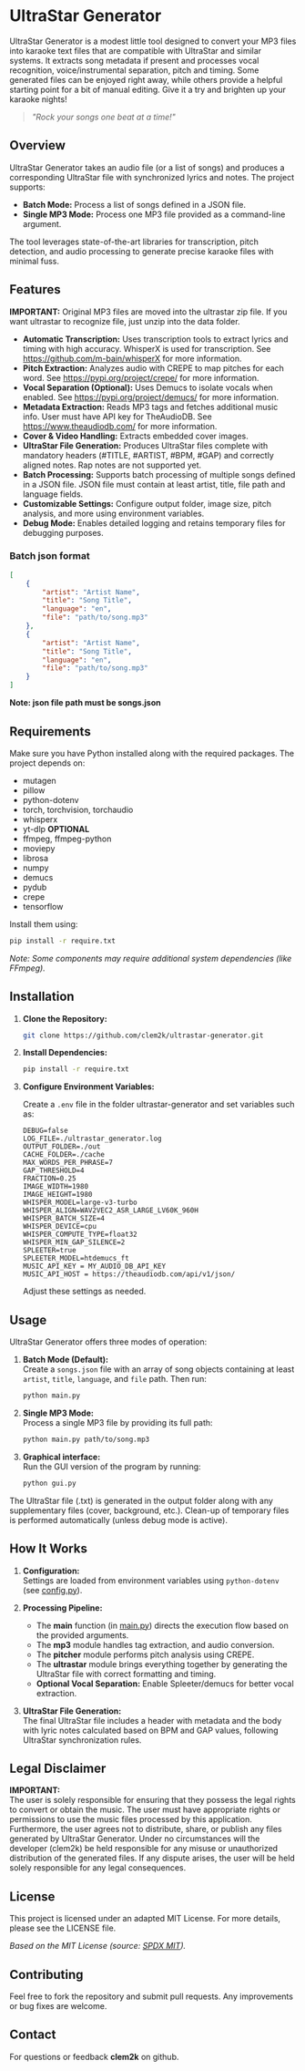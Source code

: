 # UltraStar Generator

UltraStar Generator is a modest little tool designed to convert your MP3 files into karaoke text files that are compatible with UltraStar and similar systems. It extracts song metadata if present and processes vocal recognition, voice/instrumental separation, pitch and timing. Some generated files can be enjoyed right away, while others provide a helpful starting point for a bit of manual editing. Give it a try and brighten up your karaoke nights!

> *"Rock your songs one beat at a time!"*

## Overview

UltraStar Generator takes an audio file (or a list of songs) and produces a corresponding UltraStar file with synchronized lyrics and notes. The project supports:
- **Batch Mode:** Process a list of songs defined in a JSON file.
- **Single MP3 Mode:** Process one MP3 file provided as a command-line argument.

The tool leverages state-of-the-art libraries for transcription, pitch detection, and audio processing to generate precise karaoke files with minimal fuss.

## Features

**IMPORTANT:**
Original MP3 files are moved into the ultrastar zip file.
If you want ultrastar to recognize file, just unzip into the data folder.

- **Automatic Transcription:** Uses transcription tools to extract lyrics and timing with high accuracy. WhisperX is used for transcription. See <https://github.com/m-bain/whisperX> for more information.
- **Pitch Extraction:** Analyzes audio with CREPE to map pitches for each word. See <https://pypi.org/project/crepe/> for more information.
- **Vocal Separation (Optional):** Uses Demucs to isolate vocals when enabled. See <https://pypi.org/project/demucs/> for more information.
- **Metadata Extraction:** Reads MP3 tags and fetches additional music info. User must have API key for TheAudioDB. See <https://www.theaudiodb.com/> for more information.
- **Cover & Video Handling:** Extracts embedded cover images.
- **UltraStar File Generation:** Produces UltraStar files complete with mandatory headers (#TITLE, #ARTIST, #BPM, #GAP) and correctly aligned notes. Rap notes are not supported yet.
- **Batch Processing:** Supports batch processing of multiple songs defined in a JSON file. JSON file must contain at least artist, title, file path and language fields.
- **Customizable Settings:** Configure output folder, image size, pitch analysis, and more using environment variables.
- **Debug Mode:** Enables detailed logging and retains temporary files for debugging purposes.

### Batch json format

```json
[
    {
        "artist": "Artist Name",
        "title": "Song Title",
        "language": "en",
        "file": "path/to/song.mp3"
    },
    {
        "artist": "Artist Name",
        "title": "Song Title",
        "language": "en",
        "file": "path/to/song.mp3"
    }
]
```
**Note: json file path must be songs.json**


## Requirements

Make sure you have Python installed along with the required packages. The project depends on:

- mutagen
- pillow
- python-dotenv
- torch, torchvision, torchaudio
- whisperx
- yt-dlp **OPTIONAL**
- ffmpeg, ffmpeg-python
- moviepy
- librosa
- numpy
- demucs
- pydub
- crepe
- tensorflow

Install them using:

```bash
pip install -r require.txt
```

*Note: Some components may require additional system dependencies (like FFmpeg).*

## Installation

1. **Clone the Repository:**

   ```bash
   git clone https://github.com/clem2k/ultrastar-generator.git
   ```

2. **Install Dependencies:**

   ```bash
   pip install -r require.txt
   ```

3. **Configure Environment Variables:**

   Create a `.env` file in the folder ultrastar-generator and set variables such as:
   
   ```env
   DEBUG=false
   LOG_FILE=./ultrastar_generator.log
   OUTPUT_FOLDER=./out
   CACHE_FOLDER=./cache
   MAX_WORDS_PER_PHRASE=7 
   GAP_THRESHOLD=4
   FRACTION=0.25
   IMAGE_WIDTH=1980
   IMAGE_HEIGHT=1980
   WHISPER_MODEL=large-v3-turbo
   WHISPER_ALIGN=WAV2VEC2_ASR_LARGE_LV60K_960H
   WHISPER_BATCH_SIZE=4
   WHISPER_DEVICE=cpu
   WHISPER_COMPUTE_TYPE=float32
   WHISPER_MIN_GAP_SILENCE=2
   SPLEETER=true
   SPLEETER_MODEL=htdemucs_ft
   MUSIC_API_KEY = MY_AUDIO_DB_API_KEY
   MUSIC_API_HOST = https://theaudiodb.com/api/v1/json/
   ```

   Adjust these settings as needed.

## Usage

UltraStar Generator offers three modes of operation:

1. **Batch Mode (Default):**  
   Create a `songs.json` file with an array of song objects containing at least `artist`, `title`, `language`, and `file` path. Then run:

   ```bash
   python main.py
   ```


2. **Single MP3 Mode:**  
   Process a single MP3 file by providing its full path:

   ```bash
   python main.py path/to/song.mp3
   ```

3. **Graphical interface:**  
   Run the GUI version of the program by running:

   ```bash
   python gui.py
   ```

The UltraStar file (.txt) is generated in the output folder along with any supplementary files (cover, background, etc.). Clean-up of temporary files is performed automatically (unless debug mode is active).

## How It Works

1. **Configuration:**  
   Settings are loaded from environment variables using `python-dotenv` (see [config.py](config.py)).

2. **Processing Pipeline:**  
   - The **main** function (in [main.py](main.py)) directs the execution flow based on the provided arguments.
   - The **mp3** module handles tag extraction, and audio conversion.
   - The **pitcher** module performs pitch analysis using CREPE.
   - The **ultrastar** module brings everything together by generating the UltraStar file with correct formatting and timing.
   - **Optional Vocal Separation:** Enable Spleeter/demucs for better vocal extraction.

3. **UltraStar File Generation:**  
   The final UltraStar file includes a header with metadata and the body with lyric notes calculated based on BPM and GAP values, following UltraStar synchronization rules.

## Legal Disclaimer

**IMPORTANT:**  
The user is solely responsible for ensuring that they possess the legal rights to convert or obtain the music. The user must have appropriate rights or permissions to use the music files processed by this application. Furthermore, the user agrees not to distribute, share, or publish any files generated by UltraStar Generator. Under no circumstances will the developer (clem2k) be held responsible for any misuse or unauthorized distribution of the generated files. If any dispute
arises, the user will be held solely responsible for any legal consequences.

## License

This project is licensed under an adapted MIT License. For more details, please see the LICENSE file.

*Based on the MIT License (source: [SPDX MIT](https://spdx.org/licenses/MIT.html)).*

## Contributing

Feel free to fork the repository and submit pull requests. Any improvements or bug fixes are welcome.

## Contact

For questions or feedback **clem2k** on github.
